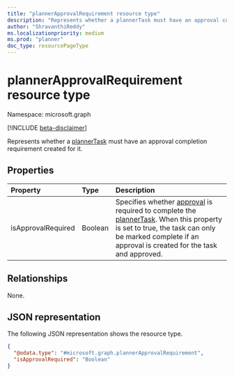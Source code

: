 ```yaml
---
title: "plannerApprovalRequirement resource type"
description: "Represents whether a plannerTask must have an approval completion requirement created for it."
author: "ShravanthiReddy"
ms.localizationpriority: medium
ms.prod: "planner"
doc_type: resourcePageType
---
```


# plannerApprovalRequirement resource type

Namespace: microsoft.graph

[!INCLUDE [beta-disclaimer](../../includes/beta-disclaimer.md)]

Represents whether a [plannerTask](plannertask.md) must have an approval completion requirement created for it.

## Properties
|Property|Type|Description|
|:---|:---|:---|
|isApprovalRequired|Boolean|Specifies whether [approval](plannerbaseapprovalattachment.md) is required to complete the [plannerTask](plannertask.md). When this property is set to true, the task can only be marked complete if an approval is created for the task and approved.|

## Relationships
None.

## JSON representation
The following JSON representation shows the resource type.
<!-- {
  "blockType": "resource",
  "@odata.type": "microsoft.graph.plannerApprovalRequirement"
}
-->
``` json
{
  "@odata.type": "#microsoft.graph.plannerApprovalRequirement",
  "isApprovalRequired": "Boolean"
}
```

